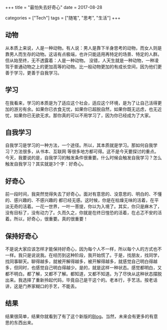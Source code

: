 +++
title = "最怕失去好奇心"
date = 2017-08-28

categories = ["Tech"]
tags = ["随笔", "思考", "生活"]
+++

## 动物
从本质上来说，人是一种动物。有人说：男人是靠下半身思考的动物，而女人则是靠男人而生存的动物。这话有点极端，也许只能适用再特定的场景、特定的人群。但从始至终，无不透露着：人是一种动物。
没错，人天生就是一种动物，一种凌驾于普通动物之上的更加高等的动物。比一般动物更加的有成长空间，因为他们更善于学习，更善于自我学习。

## 学习
在我看来，学习的本质是为了适应这个社会，适应这个环境，是为了让自己活得更加的游刃有余。如果你已衣食无忧，如果你已超脱自然，如果你既无远虑，也无近忧，如果你已无欲无求。那你真的可以不用学习了，因为你已经成为了大家。

## 自我学习
自我学习是学习的一种方法，一个途径。所以，其本质就是学习。那如何自我学习？方法很多，从书本、互联网 等很多地方都可得。这不是今天要探讨的重点。今天，我要说的是，自我学习的触发条件很重要。什么时候会触发自我学习？怎么触发自我学习？其实就是3个字：好奇心。

## 好奇心
前一段时间，我突然觉得失去了好奇心。面对有意思的、没意思的、明白的、不懂的、感兴趣的、不感兴趣的 都已经无感。这时候，你是在枯燥无味的活着，在平淡无奇的活着。一花一世界，一叶一菩提，你以为入境了。其实，你只是麻木了，没有目标了，没有动力了。久而久之，你就是在终日惶恐的活着，在忐忑不安的活着。所以，好奇心，很重要。真的很重要！

## 保持好奇心
不是说大家应该怎样才能保持好奇心，因为每个人不一样，所以每个人的方式也不一样。我只是说说我。在经历到这种阶段，我开始慌了。于是，找朋友，找同学，找同事聊天。聊得越多，就被开解得越多，被开解得越多，就感觉自己明白得越多，但同时，也感觉自己明白得越少。是的，就是这样一种状态。感觉都明白，又都不明白。都了解，又都不了解。都知道，又都不知道。为了尽快从这种状态摆脱出来。我选择了重新拎起代码，毕竟自己是干这个的。老本行，手艺活。按老话讲，这是门养家糊口的手艺，不能丢。

## 结果
结果很简单，结果你就看到了有了这个新版的[Blog][1]。当然，未来会有更多的有意思的东西出来。

[1]: https://github.com/RyanPoy/blog
